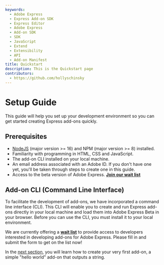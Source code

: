 ```yaml
---
keywords:
  - Adobe Express
  - Express Add-on SDK
  - Express Editor
  - Adobe Express
  - Add-on SDK
  - SDK
  - JavaScript
  - Extend
  - Extensibility
  - API
  - Add-on Manifest
title: Quickstart
description: This is the Quickstart page
contributors:
  - https://github.com/hollyschinsky
---
```


# Setup Guide

This guide will help you set up your development environment so you can get started creating Express add-ons quickly.

## Prerequisites

- [NodeJS](https://nodejs.org/en/download/) (major version >= 16) and NPM (major version >= 8) installed.
- Familiarity with programming in HTML, CSS and JavaScript.
- The add-on CLI installed on your local machine.
- An email address associated with an Adobe ID. If you don't have one yet, you'll be taken through steps to create one in this guide.
- Access to the beta version of Adobe Express. [**Join our wait list**](../)

## Add-on CLI (Command Line Interface)

To facilitate the development of add-ons, we have incorporated a command line interface (CLI). This CLI will enable you to create and run Express add-ons directly in your local machine and load them into Adobe Express Beta in your browser. Before you can use the CLI, you must install it to your local environment.

<InlineAlert slots="text" variant="warning"/>

We are currently offering a [**wait list**](https://adobe.com/go/express-developer) to provide access to developers interested in developing add-ons for Adobe Express. Please fill in and submit the form to get on the list now!
  
In the [next section](quickstart.md), you will learn how to create your very first add-on, a simple "hello world" add-on that outputs a string.
